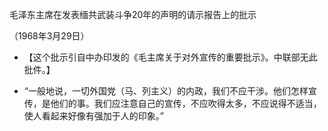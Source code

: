 毛泽东主席在发表缅共武装斗争20年的声明的请示报告上的批示

（1968年3月29日）


- 【这个批示引自中办印发的《毛主席关于对外宣传的重要批示》。中联部无此批件。】


- “一般地说，一切外国党（马、列主义）的内政，我们不应干涉。他们怎样宣传，是他们的事。我们应注意自己的宣传，不应吹得太多，不应说得不适当，使人看起来好像有强加于人的印象。”

